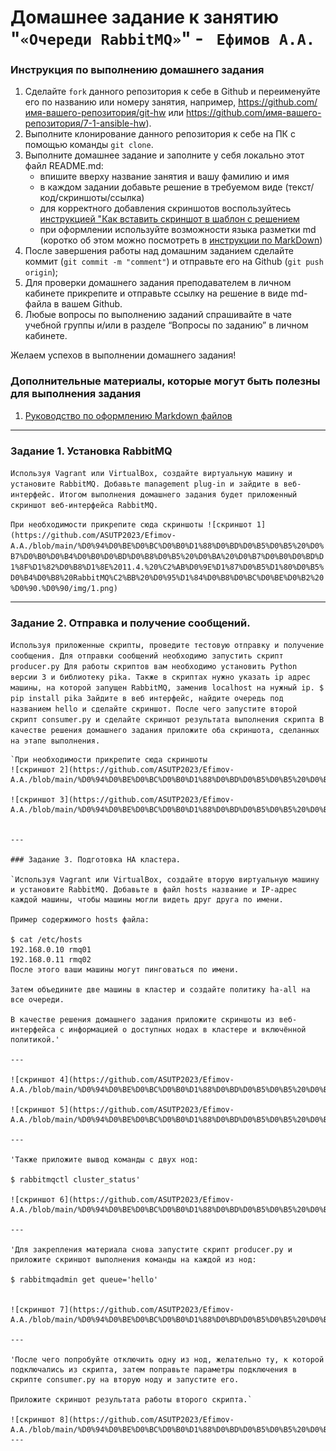 # Домашнее задание к занятию "`«Очереди RabbitMQ»`" - ` Ефимов А.А.`


### Инструкция по выполнению домашнего задания

   1. Сделайте `fork` данного репозитория к себе в Github и переименуйте его по названию или номеру занятия, например, https://github.com/имя-вашего-репозитория/git-hw или  https://github.com/имя-вашего-репозитория/7-1-ansible-hw).
   2. Выполните клонирование данного репозитория к себе на ПК с помощью команды `git clone`.
   3. Выполните домашнее задание и заполните у себя локально этот файл README.md:
      - впишите вверху название занятия и вашу фамилию и имя
      - в каждом задании добавьте решение в требуемом виде (текст/код/скриншоты/ссылка)
      - для корректного добавления скриншотов воспользуйтесь [инструкцией "Как вставить скриншот в шаблон с решением](https://github.com/netology-code/sys-pattern-homework/blob/main/screen-instruction.md)
      - при оформлении используйте возможности языка разметки md (коротко об этом можно посмотреть в [инструкции  по MarkDown](https://github.com/netology-code/sys-pattern-homework/blob/main/md-instruction.md))
   4. После завершения работы над домашним заданием сделайте коммит (`git commit -m "comment"`) и отправьте его на Github (`git push origin`);
   5. Для проверки домашнего задания преподавателем в личном кабинете прикрепите и отправьте ссылку на решение в виде md-файла в вашем Github.
   6. Любые вопросы по выполнению заданий спрашивайте в чате учебной группы и/или в разделе “Вопросы по заданию” в личном кабинете.
   
Желаем успехов в выполнении домашнего задания!
   
### Дополнительные материалы, которые могут быть полезны для выполнения задания

1. [Руководство по оформлению Markdown файлов](https://gist.github.com/Jekins/2bf2d0638163f1294637#Code)

---

### Задание 1. Установка RabbitMQ

`Используя Vagrant или VirtualBox, создайте виртуальную машину и установите RabbitMQ. Добавьте management plug-in и зайдите в веб-интерфейс.
Итогом выполнения домашнего задания будет приложенный скриншот веб-интерфейса RabbitMQ.
`

`При необходимости прикрепитe сюда скриншоты
![скриншот 1](https://github.com/ASUTP2023/Efimov-A.A./blob/main/%D0%94%D0%BE%D0%BC%D0%B0%D1%88%D0%BD%D0%B5%D0%B5%20%D0%B7%D0%B0%D0%B4%D0%B0%D0%BD%D0%B8%D0%B5%20%D0%BA%20%D0%B7%D0%B0%D0%BD%D1%8F%D1%82%D0%B8%D1%8E%2011.4.%20%C2%AB%D0%9E%D1%87%D0%B5%D1%80%D0%B5%D0%B4%D0%B8%20RabbitMQ%C2%BB%20%D0%95%D1%84%D0%B8%D0%BC%D0%BE%D0%B2%20%D0%90.%D0%90/img/1.png)`

---

### Задание 2. Отправка и получение сообщений.

`Используя приложенные скрипты, проведите тестовую отправку и получение сообщения. Для отправки сообщений необходимо запустить скрипт producer.py
Для работы скриптов вам необходимо установить Python версии 3 и библиотеку pika. Также в скриптах нужно указать ip адрес машины, на которой запущен RabbitMQ, заменив localhost на нужный ip.
$ pip install pika
Зайдите в веб интерфейс, найдите очередь под названием hello и сделайте скриншот. После чего запустите второй скрипт consumer.py и сделайте скриншот результата выполнения скрипта
В качестве решения домашнего задания приложите оба скриншота, сделанных на этапе выполнения.
`

```
`При необходимости прикрепитe сюда скриншоты
![скриншот 2](https://github.com/ASUTP2023/Efimov-A.A./blob/main/%D0%94%D0%BE%D0%BC%D0%B0%D1%88%D0%BD%D0%B5%D0%B5%20%D0%B7%D0%B0%D0%B4%D0%B0%D0%BD%D0%B8%D0%B5%20%D0%BA%20%D0%B7%D0%B0%D0%BD%D1%8F%D1%82%D0%B8%D1%8E%2011.4.%20%C2%AB%D0%9E%D1%87%D0%B5%D1%80%D0%B5%D0%B4%D0%B8%20RabbitMQ%C2%BB%20%D0%95%D1%84%D0%B8%D0%BC%D0%BE%D0%B2%20%D0%90.%D0%90/img/2.jpg)`

![скриншот 3](https://github.com/ASUTP2023/Efimov-A.A./blob/main/%D0%94%D0%BE%D0%BC%D0%B0%D1%88%D0%BD%D0%B5%D0%B5%20%D0%B7%D0%B0%D0%B4%D0%B0%D0%BD%D0%B8%D0%B5%20%D0%BA%20%D0%B7%D0%B0%D0%BD%D1%8F%D1%82%D0%B8%D1%8E%2011.4.%20%C2%AB%D0%9E%D1%87%D0%B5%D1%80%D0%B5%D0%B4%D0%B8%20RabbitMQ%C2%BB%20%D0%95%D1%84%D0%B8%D0%BC%D0%BE%D0%B2%20%D0%90.%D0%90/img/3.jpg)`


---

### Задание 3. Подготовка HA кластера.

`Используя Vagrant или VirtualBox, создайте вторую виртуальную машину и установите RabbitMQ. Добавьте в файл hosts название и IP-адрес каждой машины, чтобы машины могли видеть друг друга по имени.

Пример содержимого hosts файла:

$ cat /etc/hosts
192.168.0.10 rmq01
192.168.0.11 rmq02
После этого ваши машины могут пинговаться по имени.

Затем объедините две машины в кластер и создайте политику ha-all на все очереди.

В качестве решения домашнего задания приложите скриншоты из веб-интерфейса с информацией о доступных нодах в кластере и включённой политикой.'

---

![скриншот 4](https://github.com/ASUTP2023/Efimov-A.A./blob/main/%D0%94%D0%BE%D0%BC%D0%B0%D1%88%D0%BD%D0%B5%D0%B5%20%D0%B7%D0%B0%D0%B4%D0%B0%D0%BD%D0%B8%D0%B5%20%D0%BA%20%D0%B7%D0%B0%D0%BD%D1%8F%D1%82%D0%B8%D1%8E%2011.4.%20%C2%AB%D0%9E%D1%87%D0%B5%D1%80%D0%B5%D0%B4%D0%B8%20RabbitMQ%C2%BB%20%D0%95%D1%84%D0%B8%D0%BC%D0%BE%D0%B2%20%D0%90.%D0%90/img/4.jpg)`

![скриншот 5](https://github.com/ASUTP2023/Efimov-A.A./blob/main/%D0%94%D0%BE%D0%BC%D0%B0%D1%88%D0%BD%D0%B5%D0%B5%20%D0%B7%D0%B0%D0%B4%D0%B0%D0%BD%D0%B8%D0%B5%20%D0%BA%20%D0%B7%D0%B0%D0%BD%D1%8F%D1%82%D0%B8%D1%8E%2011.4.%20%C2%AB%D0%9E%D1%87%D0%B5%D1%80%D0%B5%D0%B4%D0%B8%20RabbitMQ%C2%BB%20%D0%95%D1%84%D0%B8%D0%BC%D0%BE%D0%B2%20%D0%90.%D0%90/img/5.jpg)`

---

'Также приложите вывод команды с двух нод:

$ rabbitmqctl cluster_status'

![скриншот 6](https://github.com/ASUTP2023/Efimov-A.A./blob/main/%D0%94%D0%BE%D0%BC%D0%B0%D1%88%D0%BD%D0%B5%D0%B5%20%D0%B7%D0%B0%D0%B4%D0%B0%D0%BD%D0%B8%D0%B5%20%D0%BA%20%D0%B7%D0%B0%D0%BD%D1%8F%D1%82%D0%B8%D1%8E%2011.4.%20%C2%AB%D0%9E%D1%87%D0%B5%D1%80%D0%B5%D0%B4%D0%B8%20RabbitMQ%C2%BB%20%D0%95%D1%84%D0%B8%D0%BC%D0%BE%D0%B2%20%D0%90.%D0%90/img/6.jpg)`

---

'Для закрепления материала снова запустите скрипт producer.py и приложите скриншот выполнения команды на каждой из нод:

$ rabbitmqadmin get queue='hello'


![скриншот 7](https://github.com/ASUTP2023/Efimov-A.A./blob/main/%D0%94%D0%BE%D0%BC%D0%B0%D1%88%D0%BD%D0%B5%D0%B5%20%D0%B7%D0%B0%D0%B4%D0%B0%D0%BD%D0%B8%D0%B5%20%D0%BA%20%D0%B7%D0%B0%D0%BD%D1%8F%D1%82%D0%B8%D1%8E%2011.4.%20%C2%AB%D0%9E%D1%87%D0%B5%D1%80%D0%B5%D0%B4%D0%B8%20RabbitMQ%C2%BB%20%D0%95%D1%84%D0%B8%D0%BC%D0%BE%D0%B2%20%D0%90.%D0%90/img/7.jpg)`

---

'После чего попробуйте отключить одну из нод, желательно ту, к которой подключались из скрипта, затем поправьте параметры подключения в скрипте consumer.py на вторую ноду и запустите его.

Приложите скриншот результата работы второго скрипта.`

![скриншот 8](https://github.com/ASUTP2023/Efimov-A.A./blob/main/%D0%94%D0%BE%D0%BC%D0%B0%D1%88%D0%BD%D0%B5%D0%B5%20%D0%B7%D0%B0%D0%B4%D0%B0%D0%BD%D0%B8%D0%B5%20%D0%BA%20%D0%B7%D0%B0%D0%BD%D1%8F%D1%82%D0%B8%D1%8E%2011.4.%20%C2%AB%D0%9E%D1%87%D0%B5%D1%80%D0%B5%D0%B4%D0%B8%20RabbitMQ%C2%BB%20%D0%95%D1%84%D0%B8%D0%BC%D0%BE%D0%B2%20%D0%90.%D0%90/img/8.jpg)`
---